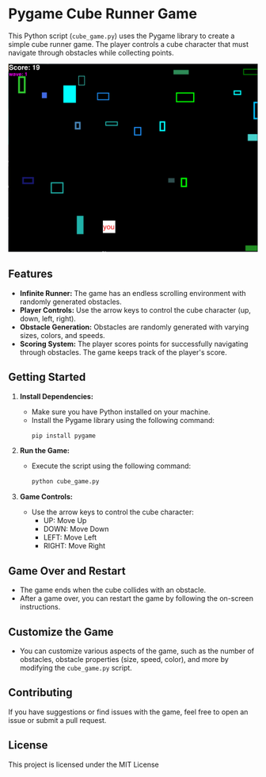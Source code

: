 # Pygame Cube Runner Game



This Python script (`cube_game.py`) uses the Pygame library to create a simple cube runner game. The player controls a cube character that must navigate through obstacles while collecting points.

![Game Preview](preview/Screenshot.png)

## Features

- **Infinite Runner:** The game has an endless scrolling environment with randomly generated obstacles.
- **Player Controls:** Use the arrow keys to control the cube character (up, down, left, right).
- **Obstacle Generation:** Obstacles are randomly generated with varying sizes, colors, and speeds.
- **Scoring System:** The player scores points for successfully navigating through obstacles. The game keeps track of the player's score.

## Getting Started

1. **Install Dependencies:**
   - Make sure you have Python installed on your machine.
   - Install the Pygame library using the following command:
     ```bash
     pip install pygame
     ```

2. **Run the Game:**
   - Execute the script using the following command:
     ```bash
     python cube_game.py
     ```

3. **Game Controls:**
   - Use the arrow keys to control the cube character:
     - UP: Move Up
     - DOWN: Move Down
     - LEFT: Move Left
     - RIGHT: Move Right

## Game Over and Restart

- The game ends when the cube collides with an obstacle.
- After a game over, you can restart the game by following the on-screen instructions.

## Customize the Game

- You can customize various aspects of the game, such as the number of obstacles, obstacle properties (size, speed, color), and more by modifying the `cube_game.py` script.


## Contributing

If you have suggestions or find issues with the game, feel free to open an issue or submit a pull request.

## License

This project is licensed under the MIT License
